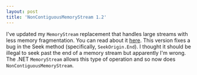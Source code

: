 ```yaml
---
layout: post
title: 'NonContiguousMemoryStream 1.2'
---
```

I've updated my `MemoryStream` replacement that handles large streams with less memory fragmentation. You can read about it [here](/blog/post/2008/03/09/noncontiguousmemorystream-revised). This version fixes a bug in the Seek method (specifically, `SeekOrigin.End`). I thought it should be illegal to seek past the end of a memory stream but apparently I'm wrong. The .NET `MemoryStream` allows this type of operation and so now does `NonContiguousMemoryStream`.
